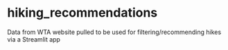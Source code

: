 # hiking_recommendations
Data from WTA website pulled to be used for filtering/recommending hikes via a Streamlit app
